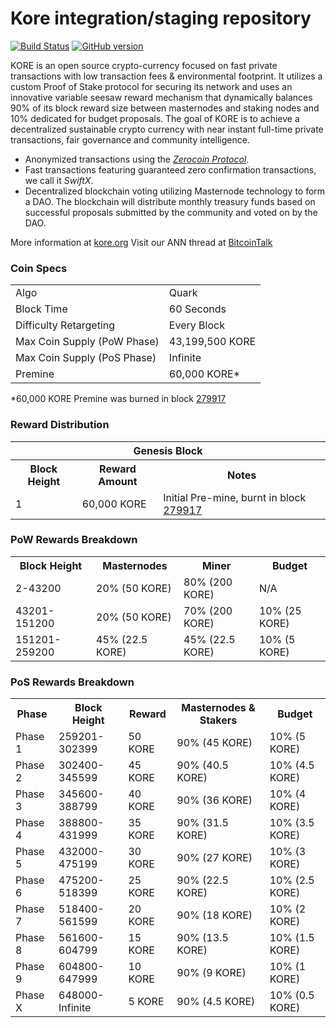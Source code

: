 Kore integration/staging repository
=====================================

[![Build Status](https://travis-ci.org/KORE-Project/KORE.svg?branch=master)](https://travis-ci.org/KORE-Project/KORE) [![GitHub version](https://badge.fury.io/gh/KORE-Project%2FKORE.svg)](https://badge.fury.io/gh/KORE-Project%2FKORE)

KORE is an open source crypto-currency focused on fast private transactions with low transaction fees & environmental footprint.  It utilizes a custom Proof of Stake protocol for securing its network and uses an innovative variable seesaw reward mechanism that dynamically balances 90% of its block reward size between masternodes and staking nodes and 10% dedicated for budget proposals. The goal of KORE is to achieve a decentralized sustainable crypto currency with near instant full-time private transactions, fair governance and community intelligence.
- Anonymized transactions using the [_Zerocoin Protocol_](http://www.kore.org/zpiv).
- Fast transactions featuring guaranteed zero confirmation transactions, we call it _SwiftX_.
- Decentralized blockchain voting utilizing Masternode technology to form a DAO. The blockchain will distribute monthly treasury funds based on successful proposals submitted by the community and voted on by the DAO.

More information at [kore.org](http://www.kore.org) Visit our ANN thread at [BitcoinTalk](http://www.bitcointalk.org/index.php?topic=1262920)

### Coin Specs
<table>
<tr><td>Algo</td><td>Quark</td></tr>
<tr><td>Block Time</td><td>60 Seconds</td></tr>
<tr><td>Difficulty Retargeting</td><td>Every Block</td></tr>
<tr><td>Max Coin Supply (PoW Phase)</td><td>43,199,500 KORE</td></tr>
<tr><td>Max Coin Supply (PoS Phase)</td><td>Infinite</td></tr>
<tr><td>Premine</td><td>60,000 KORE*</td></tr>
</table>

*60,000 KORE Premine was burned in block [279917](http://www.presstab.pw/phpexplorer/KORE/block.php?blockhash=206d9cfe859798a0b0898ab00d7300be94de0f5469bb446cecb41c3e173a57e0)

### Reward Distribution

<table>
<th colspan=4>Genesis Block</th>
<tr><th>Block Height</th><th>Reward Amount</th><th>Notes</th></tr>
<tr><td>1</td><td>60,000 KORE</td><td>Initial Pre-mine, burnt in block <a href="http://www.presstab.pw/phpexplorer/KORE/block.php?blockhash=206d9cfe859798a0b0898ab00d7300be94de0f5469bb446cecb41c3e173a57e0">279917</a></td></tr>
</table>

### PoW Rewards Breakdown

<table>
<th>Block Height</th><th>Masternodes</th><th>Miner</th><th>Budget</th>
<tr><td>2-43200</td><td>20% (50 KORE)</td><td>80% (200 KORE)</td><td>N/A</td></tr>
<tr><td>43201-151200</td><td>20% (50 KORE)</td><td>70% (200 KORE)</td><td>10% (25 KORE)</td></tr>
<tr><td>151201-259200</td><td>45% (22.5 KORE)</td><td>45% (22.5 KORE)</td><td>10% (5 KORE)</td></tr>
</table>

### PoS Rewards Breakdown

<table>
<th>Phase</th><th>Block Height</th><th>Reward</th><th>Masternodes & Stakers</th><th>Budget</th>
<tr><td>Phase 1</td><td>259201-302399</td><td>50 KORE</td><td>90% (45 KORE)</td><td>10% (5 KORE)</td></tr>
<tr><td>Phase 2</td><td>302400-345599</td><td>45 KORE</td><td>90% (40.5 KORE)</td><td>10% (4.5 KORE)</td></tr>
<tr><td>Phase 3</td><td>345600-388799</td><td>40 KORE</td><td>90% (36 KORE)</td><td>10% (4 KORE)</td></tr>
<tr><td>Phase 4</td><td>388800-431999</td><td>35 KORE</td><td>90% (31.5 KORE)</td><td>10% (3.5 KORE)</td></tr>
<tr><td>Phase 5</td><td>432000-475199</td><td>30 KORE</td><td>90% (27 KORE)</td><td>10% (3 KORE)</td></tr>
<tr><td>Phase 6</td><td>475200-518399</td><td>25 KORE</td><td>90% (22.5 KORE)</td><td>10% (2.5 KORE)</td></tr>
<tr><td>Phase 7</td><td>518400-561599</td><td>20 KORE</td><td>90% (18 KORE)</td><td>10% (2 KORE)</td></tr>
<tr><td>Phase 8</td><td>561600-604799</td><td>15 KORE</td><td>90% (13.5 KORE)</td><td>10% (1.5 KORE)</td></tr>
<tr><td>Phase 9</td><td>604800-647999</td><td>10 KORE</td><td>90% (9 KORE)</td><td>10% (1 KORE)</td></tr>
<tr><td>Phase X</td><td>648000-Infinite</td><td>5 KORE</td><td>90% (4.5 KORE)</td><td>10% (0.5 KORE)</td></tr>
</table>

